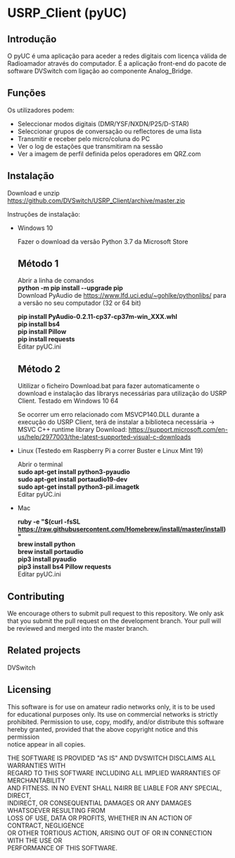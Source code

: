 # USRP_Client (pyUC)

## Introdução
O pyUC é uma aplicação para aceder a redes digitais com licença válida de Radioamador através do computador. É a aplicação front-end do pacote de software DVSwitch com ligação ao componente Analog_Bridge.
## Funções
Os utilizadores podem:

 - Seleccionar modos digitais (DMR/YSF/NXDN/P25/D-STAR)
 - Seleccionar grupos de conversação ou reflectores de uma lista
 - Transmitir e receber pelo micro/coluna do PC
 - Ver o log de estações que transmitiram na sessão
 - Ver a imagem de perfil definida pelos operadores em QRZ.com

## Instalação
Download e unzip https://github.com/DVSwitch/USRP_Client/archive/master.zip

Instruções de instalação:

- Windows 10

    Fazer o download da versão Python 3.7 da Microsoft Store  
    
    ## Método 1
    Abrir a linha de comandos  
    **python -m pip install --upgrade pip**  
    Download PyAudio de https://www.lfd.uci.edu/~gohlke/pythonlibs/ para a versão no seu computador (32 or 64 bit)
 
    **pip install PyAudio-0.2.11-cp37-cp37m-win_XXX.whl   
    pip install bs4  
    pip install Pillow  
    pip install requests**  
    Editar pyUC.ini
    
    ## Método 2
    Uitilizar o ficheiro Download.bat para fazer automaticamente o download e instalação das librarys necessárias para utilização do USRP Client. Testado em Windows 10 64
  
    Se ocorrer um erro relacionado com MSVCP140.DLL durante a execução do USRP Client, terá de instalar a biblioteca necessária -> MSVC C++ runtime library
    Download: https://support.microsoft.com/en-us/help/2977003/the-latest-supported-visual-c-downloads

 
- Linux (Testedo em Raspberry Pi a correr Buster e Linux Mint 19)

    Abrir o terminal	
    **sudo apt-get install python3-pyaudio  
    sudo apt-get install portaudio19-dev  
    sudo apt-get install python3-pil.imagetk**  
    Editar pyUC.ini

- Mac

    **ruby -e "$(curl -fsSL https://raw.githubusercontent.com/Homebrew/install/master/install)"  
    brew install python  
    brew install portaudio  
    pip3 install pyaudio  
    pip3 install bs4 Pillow requests**  
    Editar pyUC.ini

## Contributing
We encourage others to submit pull request to this repository.  We only ask that you submit the pull request on the development branch.  Your pull will be reviewed and merged into the master branch.
## Related projects
DVSwitch
## Licensing
This software is for use on amateur radio networks only, it is to be used  
for educational purposes only. Its use on commercial networks is strictly   
prohibited.  Permission to use, copy, modify, and/or distribute this software   
hereby granted, provided that the above copyright notice and this permission   
notice appear in all copies.  

THE SOFTWARE IS PROVIDED "AS IS" AND DVSWITCH DISCLAIMS ALL WARRANTIES WITH  
REGARD TO THIS SOFTWARE INCLUDING ALL IMPLIED WARRANTIES OF MERCHANTABILITY  
AND FITNESS.  IN NO EVENT SHALL N4IRR BE LIABLE FOR ANY SPECIAL, DIRECT,  
INDIRECT, OR CONSEQUENTIAL DAMAGES OR ANY DAMAGES WHATSOEVER RESULTING FROM  
LOSS OF USE, DATA OR PROFITS, WHETHER IN AN ACTION OF CONTRACT, NEGLIGENCE  
OR OTHER TORTIOUS ACTION, ARISING OUT OF OR IN CONNECTION WITH THE USE OR  
PERFORMANCE OF THIS SOFTWARE.  
